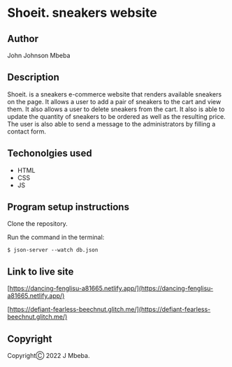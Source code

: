# Shoeit. sneakers website

## Author
John Johnson Mbeba

## Description
Shoeit. is a sneakers e-commerce website that renders available sneakers on the page. It allows a user to add a pair of sneakers to the cart and view them. It also allows a user to delete sneakers from the cart. It also is able to update the quantity of sneakers to be ordered as well as the resulting price. The user is also able to send a message to the administrators by filling a contact form.

## Techonolgies used
- HTML
- CSS
- JS

## Program setup instructions
Clone the repository.

Run the command  in the terminal:
```console
$ json-server --watch db.json
```
## Link to live site
[https://dancing-fenglisu-a81665.netlify.app/](https://dancing-fenglisu-a81665.netlify.app/)

[https://defiant-fearless-beechnut.glitch.me/](https://defiant-fearless-beechnut.glitch.me/)

## Copyright
CopyrightⒸ 2022 J Mbeba.
